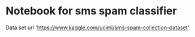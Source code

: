 # Notebook for sms spam classifier
Data set url 'https://www.kaggle.com/uciml/sms-spam-collection-dataset'
